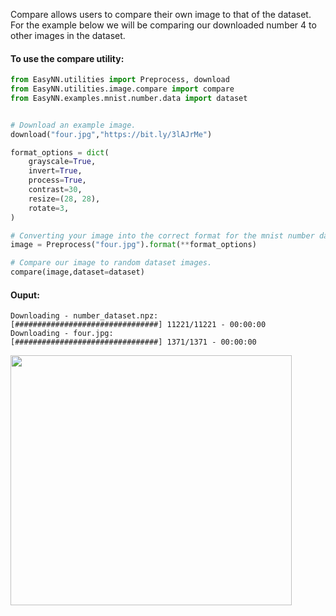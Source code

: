 Compare allows users to compare their own image to that of the dataset. For the example below we will be comparing our downloaded number 4 to other images in the dataset.

#### To use the compare utility:
```Python
from EasyNN.utilities import Preprocess, download
from EasyNN.utilities.image.compare import compare
from EasyNN.examples.mnist.number.data import dataset


# Download an example image.
download("four.jpg","https://bit.ly/3lAJrMe")

format_options = dict(
    grayscale=True,
    invert=True,
    process=True,
    contrast=30,
    resize=(28, 28),
    rotate=3,
)

# Converting your image into the correct format for the mnist number dataset.
image = Preprocess("four.jpg").format(**format_options)

# Compare our image to random dataset images.
compare(image,dataset=dataset)
```

#### Ouput:
```
Downloading - number_dataset.npz:
[################################] 11221/11221 - 00:00:00
Downloading - four.jpg:
[################################] 1371/1371 - 00:00:00
```

<p>
  <img width="450px" height="400px" src="https://danielwilczak101.github.io/EasyNN/images/compare_example.png">
</p>

